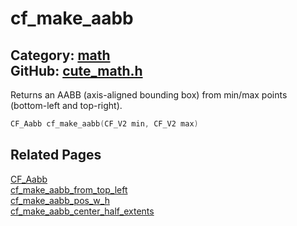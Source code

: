 # cf_make_aabb

Category: [math](https://github.com/RandyGaul/cute_framework/blob/master/docs/api_reference?id=math)  
GitHub: [cute_math.h](https://github.com/RandyGaul/cute_framework/blob/master/include/cute_math.h)  
---

Returns an AABB (axis-aligned bounding box) from min/max points (bottom-left and top-right).

```cpp
CF_Aabb cf_make_aabb(CF_V2 min, CF_V2 max)
```

## Related Pages

[CF_Aabb](https://github.com/RandyGaul/cute_framework/blob/master/docs/math/cf_aabb.md)  
[cf_make_aabb_from_top_left](https://github.com/RandyGaul/cute_framework/blob/master/docs/math/cf_make_aabb_from_top_left.md)  
[cf_make_aabb_pos_w_h](https://github.com/RandyGaul/cute_framework/blob/master/docs/math/cf_make_aabb_pos_w_h.md)  
[cf_make_aabb_center_half_extents](https://github.com/RandyGaul/cute_framework/blob/master/docs/math/cf_make_aabb_center_half_extents.md)  
